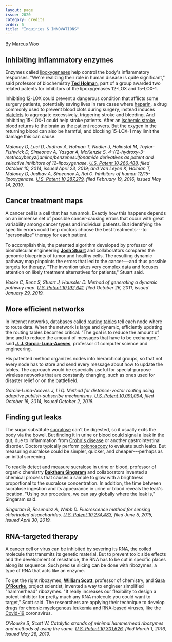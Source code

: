 ```yaml
---
layout: page
issue: 2020
category: credits
order: 5
title: "Inquiries & INNOVATIONS"
---
```


By [Marcus Woo](https://about.me/marcus_woo)

## Inhibiting inflammatory enzymes ##

Enzymes called
[lipoxygenases](https://en.wikipedia.org/wiki/Lipoxygenase) help control
the body\'s inflammatory responses. \"We\'re realizing their role in
human disease is quite significant,\" said professor of biochemistry
[**Ted
Holman**](https://www.chemistry.ucsc.edu/about/directory-page.php?uid=holman),
part of a group awarded two related patents for inhibitors of the
lipoxygenases 12-LOX and 15-LOX-1.

Inhibiting 12-LOX could prevent a dangerous condition that afflicts some
surgery patients, potentially saving lives in rare cases where
[heparin](https://en.wikipedia.org/wiki/Heparin), a drug commonly used
to prevent blood clots during surgery, instead induces
[platelets](https://en.wikipedia.org/wiki/Platelet) to aggregate
excessively, triggering stroke and bleeding. And inhibiting 15-LOX-1
could help stroke patients. After an [ischemic
stroke](https://medlineplus.gov/ischemicstroke.html), blood returns to
the brain as the patient recovers. But the oxygen in the returning blood
can also be harmful, and blocking 15-LOX-1 may limit the damage this can
cause.

*Maloney D, Luci D, Jadhav A, Holman T, Nadler J, Holinstat M,
Taylor-Fishwick D, Simeonov A, Yasgar A, McKenzie S.
4-((2-hydroxy-3-methoxybenyzl)amino)benzenesulfonamide derivatives as
potent and selective inhibitors of 12-lipoxygenase. [U.S. Patent
10,266,488](https://patents.justia.com/patent/10266488), filed October
10, 2014, issued April 23, 2019; and Van Leyen K, Holman T, Maloney D,
Jadhav A, Simeonov A, Rai G. Inhibitors of human 12/15-lipoxygenase.
[U.S. Patent 10,287,279](https://patents.justia.com/patent/10287279),
filed February 19, 2016, issued May 14, 2019.*

## Cancer treatment maps ##

A cancer cell is a cell that has run amok. Exactly how this happens
depends on an immense set of possible cancer-causing errors that occur
with great variability among cancer types and individual patients. But
identifying the specific errors could help doctors choose the best
treatments---to "personalize" therapy for each patient.

To accomplish this, the patented algorithm developed by professor of
biomolecular engineering [**Josh
Stuart**](https://jstuart.soe.ucsc.edu/) and collaborators compares the
genomic blueprints of tumor and healthy cells. The resulting dynamic
pathway map pinpoints the errors that led to the cancer---and thus
possible targets for therapy. \"The invention takes very complex data
and focuses attention on likely treatment alternatives for patients,\"
Stuart said.

*Vaske C, Benz S, Stuart J, Haussler D. Method of generating a dynamic
pathway map. [U.S. Patent
10,192,641](https://patents.justia.com/patent/10192641), filed October
26, 2011, issued January 29, 2019.*

## More efficient networks ##

In internet networks, databases called [routing
tables](https://en.wikipedia.org/wiki/Routing_table) tell each node
where to route data. When the network is large and dynamic, efficiently
updating the routing tables becomes critical. \"The goal is to reduce
the amount of time and to reduce the amount of messages that have to be
exchanged,\" said [**J. J.
Garcia-Luna-Aceves**](https://www.soe.ucsc.edu/people/jj), professor of
computer science and engineering.

His patented method organizes nodes into hierarchical groups, so that
not every node has to store and send every message about how to update
the tables. The approach would be especially useful for special-purpose
wireless networks that are constantly changing, such as ones used for
disaster relief or on the battlefield.

*Garcia-Luna-Aceves J, Li Q. Method for distance-vector routing using
adaptive publish-subscribe mechanisms. [U.S. Patent
10,091,094](https://patents.justia.com/patent/10091094), filed October
16, 2014, issued October 2, 2018.*

## Finding gut leaks ##

The sugar substitute
[sucralose](https://en.wikipedia.org/wiki/Sucralose) can\'t be digested,
so it usually exits the body via the bowel. But finding it in urine or
blood could signal a leak in the gut, due to inflammation from [Crohn\'s
disease](https://www.crohnscolitisfoundation.org/what-is-crohns-disease)
or another gastrointestinal disorder. Doctors typically perform
[colonoscopy](https://www.asge.org/home/for-patients/patient-information/understanding-colonoscopy)
to evaluate such leaks. But measuring sucralose could be simpler,
quicker, and cheaper---perhaps as an initial screening.

To readily detect and measure sucralose in urine or blood, professor of
organic chemistry [**Baktham
Singaram**](https://www.chemistry.ucsc.edu/faculty/index.php?uid=singaram)
and collaborators invented a chemical process that causes a sample to
glow with a brightness proportional to the sucralose concentration. In
addition, the time between sucralose ingestion and its appearance in
urine or blood reveals the leak's location. \"Using our procedure, we
can say globally where the leak is,\" Singaram said.

*Singaram B, Resendez A, Webb D. Fluorescence method for sensing
chlorinated disaccharides. [U.S. Patent
10,274,483](https://patents.justia.com/patent/10274483), filed June 5,
2015, issued April 30, 2019.*

## RNA-targeted therapy ##

A cancer cell or virus can be inhibited by severing its
[RNA](https://en.wikipedia.org/wiki/RNA), the coiled molecule that
transmits its genetic material. But to prevent toxic side effects and
the development of resistance, the RNA has to be cut in specific places
along its sequence. Such precise slicing can be done with ribozymes, a
type of RNA that acts like an enzyme.

To get the right ribozymes, [**William
Scott**](https://www.chemistry.ucsc.edu/about/directory-page.php?uid=wgscott),
professor of chemistry, and [**Sara
O\'Rourke**](https://www.chemistry.ucsc.edu/about/directory-page.php?uid=sorourke),
project scientist, invented a way to engineer simplified "hammerhead"
ribozymes. \"It really increases our flexibility to design a potent
inhibitor for pretty much any RNA molecule you could want to target,\"
Scott said. The researchers are applying their technique to develop
drugs for [chronic myelogenous
leukemia](https://www.cancer.org/cancer/chronic-myeloid-leukemia.html)
and RNA-based viruses, like the
[Covid-19](https://en.wikipedia.org/wiki/Coronavirus_disease_2019)
coronavirus.

*O\'Rourke S, Scott W. Catalytic strands of minimal hammerhead ribozymes
and methods of using the same. [U.S. Patent
10,301,626](https://patents.justia.com/patent/10301626), filed March 1,
2016, issued May 28, 2019.*
